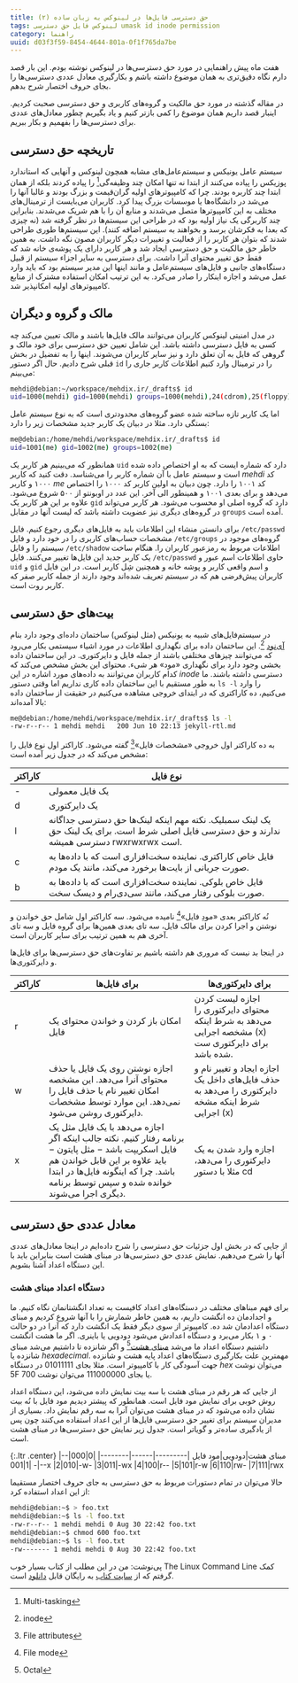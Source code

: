 ```yaml
---
title: حق دسترسی فایل‌ها در لینوکس به زبان ساده (۲) 
tags: لینوکس فایل حق دسترسی umask id inode permission
category: راهنما
uuid: d03f3f59-8454-4644-801a-0f1f765da7be
---
```

هفت ماه پیش راهنمایی در مورد حق دسترسی‌ها در لینوکس نوشته بودم. این بار قصد دارم نگاه دقیق‌تری به همان موضوع داشته باشم و بکارگیری معادل عددی دسترسی‌ها را بجای حروف اختصار شرح بدهم.

در مقاله گذشته در مورد حق مالکیت و گروه‌های کاربری و حق دسترسی صحبت کردیم. اینبار قصد داریم همان موضوع را کمی بازتر کنیم و یاد بگیریم چطور معادل‌های عددی برای دسترسی‌ها را بفهمیم و بکار ببریم. 

## تاریخچه حق دسترسی
سیستم‌ عامل یونیکس و سیستم‌عامل‌های مشابه همچون لینوکس و آنهایی که استاندارد پوزیکس را پیاده می‌کنند از ابتدا نه تنها امکان چند وظیفه‌گی[^1] را پیاده کردند بلکه از همان ابتدا چند کاربره بودند. چرا که کامپیوترهای اولیه گران‌قیمت و بزرگ بودند و غالبا آنها را می‌شد در دانشگاه‌ها یا موسسات بزرگ پیدا کرد. کاربران می‌بایست از ترمینال‌های مختلف به این کامپیوترها متصل می‌شدند و منابع آن را با هم شریک می‌شدند. بنابراین چند کاربرگی یک نیاز اولیه بود که در طراحی این سیستم‌ها در نظر گرفته شد (نه چیزی که بعدا به فکرشان برسد و بخواهند به سیستم اضافه کنند). این سیستم‌ها طوری طراحی شدند که بتوان هر کاربر را از فعالیت و تغییرات دیگر کاربران مصون نگه داشت. به همین خاطر حق مالکیت و حق دسترسی ایجاد شد و هر کاربر دارای یک پوشه‌ی خانه شد که فقط حق تغییر محتوای آنرا داشت. برای دسترسی به سایر اجزاء سیستم از قبیل دستگاه‌های جانبی و فایل‌های سیستم‌عامل و مانند اینها این مدیر سیستم بود که باید وارد عمل می‌شد و اجازه اینکار را صادر می‌کرد. به این ترتیب امکان استفاده مشترک از منابع کامپیوترهای اولیه امکانپذیر شد.

## مالک و گروه و دیگران
در مدل امنیتی لینوکس کاربران می‌توانند مالک فایل‌ها باشند و مالک تعیین می‌کند چه کسی به فایل دسترسی داشته باشد. این شامل تعیین حق دسترسی برای خود مالک و گروهی که فایل به آن تعلق دارد و نیز سایر کاربران می‌شوند. اینها را به تفضیل در بخش قبلی شرح دادیم. حال اگر دستور `id` را در ترمینال وارد کنیم اطلاعات کاربر جاری را می‌بینم:

~~~bash
mehdi@debian:~/workspace/mehdix.ir/_drafts$ id
uid=1000(mehdi) gid=1000(mehdi) groups=1000(mehdi),24(cdrom),25(floppy),27(sudo),29(audio),30(dip),44(video),46(plugdev),108(netdev),110(lpadmin),113(scanner),118(bluetooth),999(bumblebee),1001(docker)
~~~

اما یک کاربر تازه ساخته شده عضو گروه‌های محدودتری است که به نوع سیستم عامل بستگی دارد. مثلا در دبیان یک کاربر جدید مشخصات زیر را دارد:

~~~bash
me@debian:/home/mehdi/workspace/mehdix.ir/_drafts$ id
uid=1001(me) gid=1002(me) groups=1002(me)
~~~

همانطور که می‌بینیم هر کاربر یک `uid` دارد که شماره ایست که به او اختصاص داده شده است و سیستم عامل با آن شماره کاربر را می‌شناسد. دقت کنید که کاربر *mehdi* کد ۱۰۰۰ و کاربر *me* کد ۱۰۰۱ را دارد. چون دبیان به اولین کاربر کد ۱۰۰۰ را اختصاص می‌دهد و برای بعدی ۱۰۰۱ و همینطور الی آخر. این عدد در اوبونتو از ۵۰۰ شروع می‌شود. علاوه بر این هر کاربر یک `gid` دارد که گروه اصلی او محسوب می‌شود. هر کاربر می‌تواند در گروه‌های دیگری نیز عضویت داشته باشد که لیست آنها در مقابل `groups` آمده است.

برای دانستن منشاء این اطلاعات باید به فایل‌های دیگری رجوع کنیم. فایل `/etc/passwd` مشخصات حساب‌های کاربری را در خود دارد و فایل `/etc/groups` گروه‌های موجود در سیستم را و فایل `/etc/shadow` اطلاعات مربوط به رمزعبور کاربران را. هنگام ساخت یک کاربر جدید این فایل‌ها تغییر می‌کنند. فایل `/etc/passwd` حاوی اطلاعات اسم عبور و `uid` و `gid` و اسم واقعی کاربر و پوشه خانه و همچنین شِل کاربر است. در این فایل کاربران پیش‌فرضی هم که در سیستم تعریف شده‌اند وجود دارند از جمله کاربر صفر که کاربر روت است.

## بیت‌های حق دسترسی
در سیستم‌فایل‌های شبیه به یونیکس (مثل لینوکس) ساختمان داده‌ای وجود دارد بنام [آی‌نود](https://fa.wikipedia.org/wiki/%D8%A2%DB%8C%E2%80%8C%D9%86%D9%88%D8%AF)
[^2].
 این ساختمان داده برای نگهداری اطلاعات در مورد اشیاء سیستمی بکار می‌رود که می‌توانند چیزهای مختلفی باشند از جمله فایل‌ و دایرکتوری‌. در این ساختمان داده بخشی وجود دارد برای نگهداری «مود» هر شیء. محتوای این بخش مشخص می‌کند که کدام کاربران می‌توانند به داده‌های مورد اشاره در این *inode* دسترسی داشته باشند. ما به طور مستقیم با این ساختمان داده کاری نداریم اما وقتی دستور `ls -l` را وارد می‌کنیم، ده کاراکتری که در ابتدای خروجی مشاهده می‌کنیم در حقیقت از ساختمان داده بالا آمده‌اند:

~~~bash
me@debian:/home/mehdi/workspace/mehdix.ir/_drafts$ ls -l
-rw-r--r-- 1 mehdi mehdi   200 Jun 10 22:13 jekyll-rtl.md
~~~

به ده کاراکتر اول خروجی «مشخصات فایل»[^3] گفته می‌شود. کاراکتر اول نوع فایل را مشخص می‌کند که در جدول زیر آمده است:


|کاراکتر|نوع فایل|
|-------|--------|
|-| یک فایل معمولی
|d|یک دایرکتوری
|l|یک لینک سمبلیک. نکته مهم اینکه لینک‌ها حق دسترسی جداگانه ندارند و حق دسترسی فایل اصلی شرط است. برای یک لینک حق دسترسی همیشه rwxrwxrwx است.
|c|فایل خاص کاراکتری. نماینده سخت‌افزاری است که با داده‌ها به صورت جریانی از بایت‌ها برخورد می‌کند، مانند یک مودم.
|b|فایل خاص بلوکی. نماینده سخت‌افزاری است که با داده‌ها به صورت بلوکی رفتار می‌کند، مانند سی‌دی‌رام و دیسک سخت.


نُه کاراکتر بعدی «مودِ فایل»[^4] نامیده می‌شود. سه کاراکتر اول شامل حق خواندن و نوشتن و اجرا کردن برای مالک فایل، سه تای بعدی همین‌ها برای گروه فایل و سه تای آخری هم به همین ترتیب برای سایر کاربران است.

در اینجا بد نیست که مروری هم داشته باشیم بر تفاوت‌های حق دسترسی‌ها برای فایل‌ها و دایرکتوری‌ها.

| کاراکتر| برای فایل‌ها| برای دایرکتوری‌ها|
|--------|------------|-----------------|
| r| امکان باز کردن و خواندن محتوای یک فایل| اجازه لیست کردن محتوای دایرکتوری را می‌دهد به شرط اینکه مشخصه اجرایی (x) برای دایرکتوری ست شده باشد.
|w|اجازه نوشتن روی یک فایل یا حذف محتوای آنرا می‌دهد. این مشخصه امکان تغییر نام یا حذف فایل را  نمی‌دهد. این موارد توسط مشخصات دایرکتوری روشن می‌شود.| اجازه ایجاد و تغییر نام و حذف فایل‌های داخل یک دایرکتوری را می‌دهد به شرط اینکه مشخه اجرایی (x)
|x|اجازه می‌دهد با یک فایل مثل یک برنامه رفتار کنیم. نکته جالب اینکه اگر فایل اسکریپت باشد − مثل پایتون − باید علاوه بر این قابل خواندن هم باشد. چرا که اینگونه فایل‌ها در ابتدا خوانده شده و سپس توسط برنامه دیگری اجرا می‌شوند.| اجازه وارد شدن به یک دایرکتوری را می‌دهد، مثلا با دستور cd

## معادل عددی حق دسترسی
از جایی که در بخش اول جزئیات حق دسترسی را شرح داده‌ایم در اینجا معادل‌های عددی آنها را شرح می‌دهیم. نمایش عددی حق دسترسی‌ها در مبنای هشت است بنابراین باید با این دستگاه اعداد آشنا بشویم.

### دستگاه اعداد مبنای هشت
برای فهم مبناهای مختلف در دستگاه‌های اعداد کافیست به تعداد انگشتانمان نگاه کنیم. ما و اجدادمان ده انگشت داریم، به همین خاطر شمارش را با آنها شروع کردیم و مبنای دستگاه اعدادمان شد ده. کامپیوتر از سوی دیگر فقط یک انگشت دارد که آنرا در دو حالت ۰ و ۱ بکار می‌برد و دستگاه اعدادش می‌شود دودویی یا باینری. اگر ما هشت انگشت داشتیم دستگاه اعداد ما می‌شد [مبنای هشت](https://fa.wikipedia.org/wiki/%D8%AF%D8%B3%D8%AA%DA%AF%D8%A7%D9%87_%D8%A7%D8%B9%D8%AF%D8%A7%D8%AF_%D9%BE%D8%A7%DB%8C%D9%87_%DB%B8)[^5] و اگر شانزده تا داشتیم می‌شد مبنای شانزده یا *hexadecimal*.
مهمترین علت بکارگیری دستگاه‌های اعداد پایه هشت و شانزده جهت آسودگی کار با کامپیوتر است. مثلا بجای 01011111 در دستگاه *hex* می‌توان نوشت 5F یا بجای 111000000 می‌توان نوشت 700.


از جایی که هر رقم در مبنای هشت با سه بیت نمایش داده می‌شود، این دستگاه اعداد روش خوبی برای نمایش مود فایل است. همانطور که پیشتر دیدیم مود فایل با نُه بیت نشان داده می‌شود که در مبنای هشت می‌توان آنرا به سه رقم نمایش داد. بسیاری از مدیران سیستم برای تغییر حق دسترسی فایل‌ها از این اعداد استفاده می‌کنند چون پس از یادگیری ساده‌تر و گویاتر است. جدول زیر نمایش حق دسترسی‌ها در مبنای هشت است.


{:.ltr .center}
|مبنای هشت|دودویی|مود فایل
|---------|------|--------|
|0|000|---
|1|001|--x
|2|010|-w-
|3|011|-wx
|4|100|r--
|5|101|r-w
|6|110|rw-
|7|111|rwx

حالا می‌توان در تمام دستورات مربوط به حق دسترسی به جای حروف اختصار مستقیما از این اعداد استفاده کرد:

~~~bash
mehdi@debian:~$ > foo.txt
mehdi@debian:~$ ls -l foo.txt 
-rw-r--r-- 1 mehdi mehdi 0 Aug 30 22:42 foo.txt
mehdi@debian:~$ chmod 600 foo.txt 
mehdi@debian:~$ ls -l foo.txt 
-rw------- 1 mehdi mehdi 0 Aug 30 22:42 foo.txt
~~~

پی‌نوشت: من در این مطلب از کتاب بسیار خوب The Linux Command Line کمک گرفتم که از [سایت کتاب](http://linuxcommand.org) به رایگان قابل [دانلود](http://sourceforge.net/projects/linuxcommand/files/TLCL/13.07/TLCL-13.07.pdf/download) است.

[^1]: Multi-tasking
[^2]: inode
[^3]: File attributes
[^4]: File mode
[^5]: Octal

